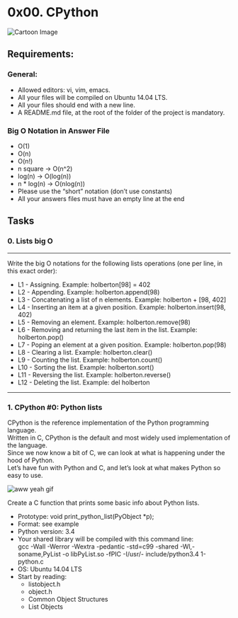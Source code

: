 # 0x00. CPython

![Cartoon Image](https://s3.amazonaws.com/intranet-projects-files/holbertonschool-low_level_programming/277/3052.jpg)

## Requirements:

### General:

- Allowed editors: vi, vim, emacs.<br>
- All your files will be compiled on Ubuntu 14.04 LTS. <br>
- All your files should end with a new line. <br>
- A README.md file, at the root of the folder of the project is mandatory. <br>

### Big O Notation in Answer File

- O(1)
- O(n)
- O(n!)
- n square -> O(n^2)
- log(n) -> O(log(n))
- n * log(n) -> O(nlog(n))
- Please use the “short” notation (don’t use constants)
- All your answers files must have an empty line at the end

## Tasks

### 0. Lists big O

---

Write the big O notations for the following lists operations (one per line, in this exact order):

- L1 - Assigning. Example: holberton[98] = 402
- L2 - Appending. Example: holberton.append(98)
- L3 - Concatenating a list of n elements. Example: holberton + [98, 402]
- L4 - Inserting an item at a given position. Example: holberton.insert(98, 402)
- L5 - Removing an element. Example: holberton.remove(98)
- L6 - Removing and returning the last item in the list. Example: holberton.pop()
- L7 - Poping an element at a given position. Example: holberton.pop(98)
- L8 - Clearing a list. Example: holberton.clear()
- L9 - Counting the list. Example: holberton.count()
- L10 - Sorting the list. Example: holberton.sort()
- L11 - Reversing the list. Example: holberton.reverse()
- L12 - Deleting the list. Example: del holberton

---

### 1. CPython #0: Python lists

CPython is the reference implementation of the Python programming language. <br>
Written in C, CPython is the default and most widely used implementation of the language. <br>
Since we now know a bit of C, we can look at what is happening under the hood of Python. <br>
Let’s have fun with Python and C, and let’s look at what makes Python so easy to use. <br>

![aww yeah gif](https://s3.amazonaws.com/intranet-projects-files/holbertonschool-higher-level_programming+/241/giphy-3.gif)

Create a C function that prints some basic info about Python lists.

- Prototype: void print_python_list(PyObject *p);
- Format: see example
- Python version: 3.4
- Your shared library will be compiled with this command line: <br>
gcc -Wall -Werror -Wextra -pedantic -std=c99 -shared -Wl,-soname,PyList -o libPyList.so -fPIC -I/usr/- include/python3.4 1-python.c
- OS: Ubuntu 14.04 LTS
- Start by reading: 
	- listobject.h
	- object.h
	- Common Object Structures
	- List Objects